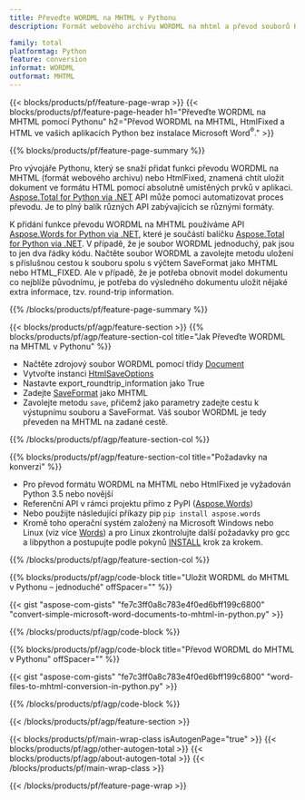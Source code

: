 ```yaml
---
title: Převeďte WORDML na MHTML v Pythonu
description: Formát webového archivu WORDML na mhtml a převod souborů HtmlFixed ve vašich aplikacích Python bez použití aplikace Microsoft Word 

family: total
platformtag: Python
feature: conversion
informat: WORDML
outformat: MHTML
---
```

{{< blocks/products/pf/feature-page-wrap >}}
{{< blocks/products/pf/feature-page-header h1="Převeďte WORDML na MHTML pomocí Pythonu" h2="Převod WORDML na MHTML, HtmlFixed a HTML ve vašich aplikacích Python bez instalace Microsoft Word<sup>&reg;</sup>." >}}

{{% blocks/products/pf/feature-page-summary %}}

Pro vývojáře Pythonu, který se snaží přidat funkci převodu WORDML na MHTML (formát webového archivu) nebo HtmlFixed, znamená chtít uložit dokument ve formátu HTML pomocí absolutně umístěných prvků v aplikaci. [Aspose.Total for Python via .NET](https://products.aspose.com/total/python-net/) API může pomoci automatizovat proces převodu. Je to plný balík různých API zabývajících se různými formáty. 

K přidání funkce převodu WORDML na MHTML používáme API [Aspose.Words for Python via .NET](https://products.aspose.com/words/python-net/), které je součástí balíčku [Aspose.Total for Python via .NET](https://products.aspose.com/total/python-net/). V případě, že je soubor WORDML jednoduchý, pak jsou to jen dva řádky kódu. Načtěte soubor WORDML a zavolejte metodu uložení s příslušnou cestou k souboru spolu s výčtem SaveFormat jako MHTML nebo HTML_FIXED. Ale v případě, že je potřeba obnovit model dokumentu co nejblíže původnímu, je potřeba do výsledného dokumentu uložit nějaké extra informace, tzv. round-trip information.

{{% /blocks/products/pf/feature-page-summary %}}

{{< blocks/products/pf/agp/feature-section >}}
{{% blocks/products/pf/agp/feature-section-col title="Jak Převeďte WORDML na MHTML v Pythonu" %}}
- Načtěte zdrojový soubor WORDML pomocí třídy [Document](https://reference.aspose.com/words/python-net/aspose.words/document/)
- Vytvořte instanci [HtmlSaveOptions](https://reference.aspose.com/words/python-net/aspose.words.saving/htmlsaveoptions/)
- Nastavte export_roundtrip_information jako True
- Zadejte [SaveFormat](https://reference.aspose.com/words/python-net/aspose.words/saveformat/) jako MHTML
- Zavolejte metodu `save`, přičemž jako parametry zadejte cestu k výstupnímu souboru a SaveFormat. Váš soubor WORDML je tedy převeden na MHTML na zadané cestě.

{{% /blocks/products/pf/agp/feature-section-col %}}

{{% blocks/products/pf/agp/feature-section-col title="Požadavky na konverzi" %}}

- Pro převod formátu WORDML na MHTML nebo HtmlFixed je vyžadován Python 3.5 nebo novější
- Referenční API v rámci projektu přímo z PyPI ([Aspose.Words](https://pypi.org/project/aspose-words/))
- Nebo použijte následující příkazy pip ```pip install aspose.words```
- Kromě toho operační systém založený na Microsoft Windows nebo Linux (viz více [Words](https://docs.aspose.com/words/python-net/system-requirements/)) a pro Linux zkontrolujte další požadavky pro gcc a libpython a postupujte podle pokynů [INSTALL](https://docs.aspose.com/words/python-net/installation/) krok za krokem.
 

{{% /blocks/products/pf/agp/feature-section-col %}}

{{% blocks/products/pf/agp/code-block title="Uložit WORDML do MHTML v Pythonu – jednoduché" offSpacer="" %}}

{{< gist "aspose-com-gists" "fe7c3ff0a8c783e4f0ed6bff199c6800" "convert-simple-microsoft-word-documents-to-mhtml-in-python.py" >}}

{{% /blocks/products/pf/agp/code-block %}}

{{% blocks/products/pf/agp/code-block title="Převod WORDML do MHTML v Pythonu" offSpacer="" %}}

{{< gist "aspose-com-gists" "fe7c3ff0a8c783e4f0ed6bff199c6800" "word-files-to-mhtml-conversion-in-python.py" >}}

{{% /blocks/products/pf/agp/code-block %}}

{{< /blocks/products/pf/agp/feature-section >}}

{{< blocks/products/pf/main-wrap-class isAutogenPage="true" >}}
{{< blocks/products/pf/agp/other-autogen-total >}}
{{< blocks/products/pf/agp/about-autogen-total >}}
{{< /blocks/products/pf/main-wrap-class >}}

{{< /blocks/products/pf/feature-page-wrap >}}